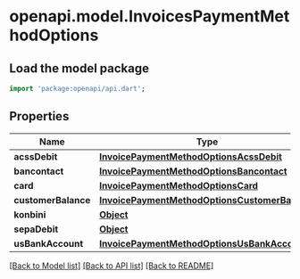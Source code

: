 # openapi.model.InvoicesPaymentMethodOptions

## Load the model package
```dart
import 'package:openapi/api.dart';
```

## Properties
Name | Type | Description | Notes
------------ | ------------- | ------------- | -------------
**acssDebit** | [**InvoicePaymentMethodOptionsAcssDebit**](InvoicePaymentMethodOptionsAcssDebit.md) |  | [optional] 
**bancontact** | [**InvoicePaymentMethodOptionsBancontact**](InvoicePaymentMethodOptionsBancontact.md) |  | [optional] 
**card** | [**InvoicePaymentMethodOptionsCard**](InvoicePaymentMethodOptionsCard.md) |  | [optional] 
**customerBalance** | [**InvoicePaymentMethodOptionsCustomerBalance**](InvoicePaymentMethodOptionsCustomerBalance.md) |  | [optional] 
**konbini** | [**Object**](.md) |  | [optional] 
**sepaDebit** | [**Object**](.md) |  | [optional] 
**usBankAccount** | [**InvoicePaymentMethodOptionsUsBankAccount**](InvoicePaymentMethodOptionsUsBankAccount.md) |  | [optional] 

[[Back to Model list]](../README.md#documentation-for-models) [[Back to API list]](../README.md#documentation-for-api-endpoints) [[Back to README]](../README.md)


